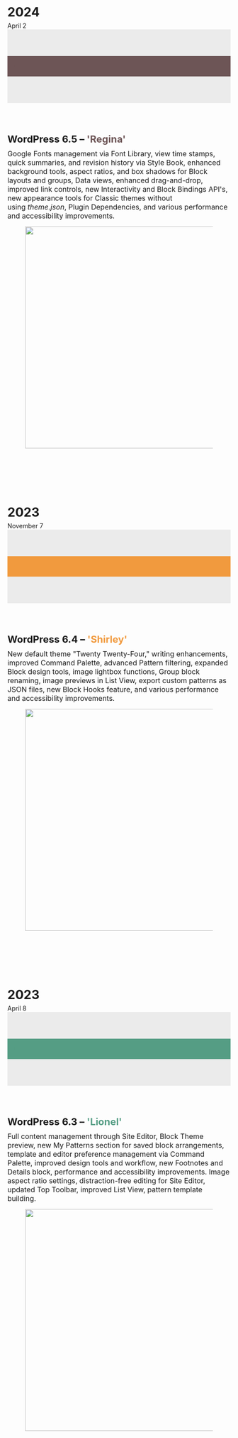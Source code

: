 <!-- wp:group {"tagName":"section","metadata":{"categories":["about"],"patternName":"animated-timeline/animated-timeline","name":"Animated Timeline"},"style":{"spacing":{"blockGap":"0","padding":{"top":"0","right":"0","bottom":"0","left":"0"},"margin":{"top":"36px","bottom":"36px"}}},"className":"animated-timeline","layout":{"type":"default"}} -->
<section class="wp-block-group animated-timeline" style="margin-top:36px;margin-bottom:36px;padding-top:0;padding-right:0;padding-bottom:0;padding-left:0"><!-- wp:columns {"isStackedOnMobile":false,"align":"wide","style":{"spacing":{"padding":{"top":"0","right":"0","bottom":"0","left":"0"},"margin":{"top":"0","bottom":"0"},"blockGap":{"top":"0","left":"32px"}},"border":{"bottom":{"color":"#ebebeb","width":"4px"},"top":[],"right":[],"left":[]}}} -->
<div class="wp-block-columns alignwide is-not-stacked-on-mobile" style="border-bottom-color:#ebebeb;border-bottom-width:4px;margin-top:0;margin-bottom:0;padding-top:0;padding-right:0;padding-bottom:0;padding-left:0"><!-- wp:column {"width":"86px","style":{"spacing":{"blockGap":"var:preset|spacing|20","padding":{"top":"65px","bottom":"0px"}}},"layout":{"type":"default"}} -->
<div class="wp-block-column" style="padding-top:65px;padding-bottom:0px;flex-basis:86px"><!-- wp:heading {"textAlign":"right","level":3,"style":{"typography":{"fontSize":"28px"},"spacing":{"margin":{"top":"0","bottom":"0"}}}} -->
<h3 class="wp-block-heading has-text-align-right" style="margin-top:0;margin-bottom:0;font-size:28px">2024</h3>
<!-- /wp:heading -->

<!-- wp:paragraph {"align":"right","style":{"spacing":{"padding":{"top":"0","right":"0","bottom":"0","left":"0"},"margin":{"top":"5px","right":"0","bottom":"0","left":"0"}},"typography":{"fontSize":"14px"}}} -->
<p class="has-text-align-right" style="margin-top:5px;margin-right:0;margin-bottom:0;margin-left:0;padding-top:0;padding-right:0;padding-bottom:0;padding-left:0;font-size:14px">April 2</p>
<!-- /wp:paragraph --></div>
<!-- /wp:column -->

<!-- wp:column {"width":"4px","templateLock":"all","lock":{"move":true,"remove":true},"style":{"spacing":{"padding":{"top":"60px","right":"0","bottom":"60px","left":"0"}},"color":{"background":"#ebebeb"}},"layout":{"type":"default"}} -->
<div class="wp-block-column has-background" style="background-color:#ebebeb;padding-top:60px;padding-right:0;padding-bottom:60px;padding-left:0;flex-basis:4px"><!-- wp:paragraph {"style":{"typography":{"fontSize":"38px","lineHeight":"1"},"color":{"background":"#6d5556","text":"#6d5556"},"spacing":{"padding":{"top":"0","bottom":"8px","right":"0","left":"0"},"margin":{"top":"0","bottom":"0","left":"0","right":"0"}}}} -->
<p class="has-text-color has-background" style="color:#6d5556;background-color:#6d5556;margin-top:0;margin-right:0;margin-bottom:0;margin-left:0;padding-top:0;padding-right:0;padding-bottom:8px;padding-left:0;font-size:38px;line-height:1"><strong>-</strong></p>
<!-- /wp:paragraph --></div>
<!-- /wp:column -->

<!-- wp:column {"width":"","style":{"spacing":{"padding":{"right":"0","left":"0","top":"68px","bottom":"48px"},"blockGap":"0px"}},"className":"timeline-content-right","layout":{"type":"default"}} -->
<div class="wp-block-column timeline-content-right" style="padding-top:68px;padding-right:0;padding-bottom:48px;padding-left:0"><!-- wp:group {"style":{"spacing":{"margin":{"top":"0","bottom":"var:preset|spacing|30"}}},"layout":{"type":"constrained","contentSize":"500px","justifyContent":"left"}} -->
<div class="wp-block-group" style="margin-top:0;margin-bottom:var(--wp--preset--spacing--30)"><!-- wp:heading {"level":3,"style":{"spacing":{"margin":{"top":"0","right":"0","bottom":"0","left":"0"},"padding":{"top":"0","right":"0","bottom":"10px","left":"0"}},"typography":{"fontSize":"22px"}}} -->
<h3 class="wp-block-heading" style="margin-top:0;margin-right:0;margin-bottom:0;margin-left:0;padding-top:0;padding-right:0;padding-bottom:10px;padding-left:0;font-size:22px">WordPress 6.5 – <mark style="background-color:rgba(0, 0, 0, 0);color:#6d5556" class="has-inline-color">'Regina'</mark></h3>
<!-- /wp:heading -->

<!-- wp:paragraph {"style":{"typography":{"fontSize":"16px"},"spacing":{"padding":{"top":"0","right":"0","bottom":"0","left":"0"},"margin":{"top":"0","right":"0","bottom":"0","left":"0"}}}} -->
<p style="margin-top:0;margin-right:0;margin-bottom:0;margin-left:0;padding-top:0;padding-right:0;padding-bottom:0;padding-left:0;font-size:16px">Google Fonts&nbsp;management via Font Library, view time stamps, quick summaries, and revision history via Style Book, enhanced background tools, aspect ratios, and box shadows for Block layouts and groups, Data views, enhanced drag-and-drop, improved link controls, new Interactivity and Block Bindings API's, new appearance tools for Classic themes without using&nbsp;<em>theme.json</em>, Plugin Dependencies, and various performance and accessibility improvements.</p>
<!-- /wp:paragraph --></div>
<!-- /wp:group -->

<!-- wp:image {"width":"500px","aspectRatio":"4/3","scale":"contain","sizeSlug":"full","linkDestination":"none","style":{"color":{"duotone":"var:preset|duotone|duotone-1"}}} -->
<figure class="wp-block-image size-full is-resized"><img src="../wordpress/wp-content/plugins/animated-timeline/assets/images/WP-6.5-Regina.png" alt="" style="aspect-ratio:4/3;object-fit:contain;width:500px"/></figure>
<!-- /wp:image --></div>
<!-- /wp:column --></div>
<!-- /wp:columns -->

<!-- wp:columns {"isStackedOnMobile":false,"align":"wide","style":{"spacing":{"padding":{"top":"0","right":"0","bottom":"0","left":"0"},"margin":{"top":"0","bottom":"0"},"blockGap":{"top":"0","left":"32px"}},"border":{"top":{"width":"0px","style":"none"},"right":{"width":"0px","style":"none"},"bottom":{"color":"#ebebeb","width":"4px"},"left":{"width":"0px","style":"none"}}}} -->
<div class="wp-block-columns alignwide is-not-stacked-on-mobile" style="border-top-style:none;border-top-width:0px;border-right-style:none;border-right-width:0px;border-bottom-color:#ebebeb;border-bottom-width:4px;border-left-style:none;border-left-width:0px;margin-top:0;margin-bottom:0;padding-top:0;padding-right:0;padding-bottom:0;padding-left:0"><!-- wp:column {"width":"86px","style":{"spacing":{"blockGap":"var:preset|spacing|20","padding":{"top":"65px","bottom":"0px"}}},"layout":{"type":"default"}} -->
<div class="wp-block-column" style="padding-top:65px;padding-bottom:0px;flex-basis:86px"><!-- wp:heading {"textAlign":"right","level":3,"style":{"typography":{"fontSize":"28px"},"spacing":{"margin":{"top":"0","bottom":"0"}}}} -->
<h3 class="wp-block-heading has-text-align-right" style="margin-top:0;margin-bottom:0;font-size:28px">2023</h3>
<!-- /wp:heading -->

<!-- wp:paragraph {"align":"right","style":{"spacing":{"padding":{"top":"0","right":"0","bottom":"0","left":"0"},"margin":{"top":"5px","right":"0","bottom":"0","left":"0"}},"typography":{"fontSize":"14px"}}} -->
<p class="has-text-align-right" style="margin-top:5px;margin-right:0;margin-bottom:0;margin-left:0;padding-top:0;padding-right:0;padding-bottom:0;padding-left:0;font-size:14px">November 7</p>
<!-- /wp:paragraph --></div>
<!-- /wp:column -->

<!-- wp:column {"width":"4px","templateLock":"all","lock":{"move":true,"remove":true},"style":{"spacing":{"padding":{"top":"60px","right":"0","bottom":"60px","left":"0"}},"color":{"background":"#ebebeb"}},"layout":{"type":"default"}} -->
<div class="wp-block-column has-background" style="background-color:#ebebeb;padding-top:60px;padding-right:0;padding-bottom:60px;padding-left:0;flex-basis:4px"><!-- wp:paragraph {"style":{"typography":{"fontSize":"38px","lineHeight":"1"},"color":{"background":"#f19a3e","text":"#f19a3e"},"spacing":{"padding":{"top":"0","bottom":"8px","right":"0","left":"0"},"margin":{"top":"0","bottom":"0","left":"0","right":"0"}}}} -->
<p class="has-text-color has-background" style="color:#f19a3e;background-color:#f19a3e;margin-top:0;margin-right:0;margin-bottom:0;margin-left:0;padding-top:0;padding-right:0;padding-bottom:8px;padding-left:0;font-size:38px;line-height:1"><strong>-</strong></p>
<!-- /wp:paragraph --></div>
<!-- /wp:column -->

<!-- wp:column {"width":"","style":{"spacing":{"padding":{"right":"0","left":"0","top":"68px","bottom":"48px"},"blockGap":"0px"}},"className":"timeline-content-right","layout":{"type":"default"}} -->
<div class="wp-block-column timeline-content-right" style="padding-top:68px;padding-right:0;padding-bottom:48px;padding-left:0"><!-- wp:group {"style":{"spacing":{"margin":{"top":"0","bottom":"var:preset|spacing|30"}}},"layout":{"type":"constrained","contentSize":"500px","justifyContent":"left"}} -->
<div class="wp-block-group" style="margin-top:0;margin-bottom:var(--wp--preset--spacing--30)"><!-- wp:heading {"level":3,"style":{"spacing":{"margin":{"top":"0","right":"0","bottom":"0","left":"0"},"padding":{"top":"0","right":"0","bottom":"10px","left":"0"}},"typography":{"fontSize":"22px"}}} -->
<h3 class="wp-block-heading" style="margin-top:0;margin-right:0;margin-bottom:0;margin-left:0;padding-top:0;padding-right:0;padding-bottom:10px;padding-left:0;font-size:22px">WordPress 6.4 – <mark style="background-color:rgba(0, 0, 0, 0);color:#f19a3e" class="has-inline-color">'Shirley'</mark></h3>
<!-- /wp:heading -->

<!-- wp:paragraph {"style":{"typography":{"fontSize":"16px"},"spacing":{"padding":{"top":"0","right":"0","bottom":"0","left":"0"},"margin":{"top":"0","right":"0","bottom":"0","left":"0"}}}} -->
<p style="margin-top:0;margin-right:0;margin-bottom:0;margin-left:0;padding-top:0;padding-right:0;padding-bottom:0;padding-left:0;font-size:16px">New default theme "Twenty Twenty-Four," writing enhancements, improved Command Palette, advanced Pattern filtering, expanded Block design tools, image lightbox functions, Group block renaming, image previews in List View, export custom patterns as JSON files, new Block Hooks feature, and various performance and accessibility improvements.</p>
<!-- /wp:paragraph --></div>
<!-- /wp:group -->

<!-- wp:image {"width":"500px","aspectRatio":"4/3","scale":"contain","sizeSlug":"full","linkDestination":"none","style":{"color":{"duotone":"var:preset|duotone|duotone-1"}}} -->
<figure class="wp-block-image size-full is-resized"><img src="../wordpress/wp-content/plugins/animated-timeline/assets/images/WP-6.4-Shirley.png" alt="" style="aspect-ratio:4/3;object-fit:contain;width:500px"/></figure>
<!-- /wp:image --></div>
<!-- /wp:column --></div>
<!-- /wp:columns -->

<!-- wp:columns {"isStackedOnMobile":false,"align":"wide","style":{"spacing":{"padding":{"top":"0","right":"0","bottom":"0","left":"0"},"margin":{"top":"0","bottom":"0"},"blockGap":{"top":"0","left":"32px"}},"border":{"bottom":{"color":"#ebebeb","width":"4px"},"top":[],"right":[],"left":[]}}} -->
<div class="wp-block-columns alignwide is-not-stacked-on-mobile" style="border-bottom-color:#ebebeb;border-bottom-width:4px;margin-top:0;margin-bottom:0;padding-top:0;padding-right:0;padding-bottom:0;padding-left:0"><!-- wp:column {"width":"86px","style":{"spacing":{"blockGap":"var:preset|spacing|20","padding":{"top":"65px","bottom":"0px"}}},"layout":{"type":"default"}} -->
<div class="wp-block-column" style="padding-top:65px;padding-bottom:0px;flex-basis:86px"><!-- wp:heading {"textAlign":"right","level":3,"style":{"typography":{"fontSize":"28px"},"spacing":{"margin":{"top":"0","bottom":"0"}}}} -->
<h3 class="wp-block-heading has-text-align-right" style="margin-top:0;margin-bottom:0;font-size:28px">2023</h3>
<!-- /wp:heading -->

<!-- wp:paragraph {"align":"right","style":{"spacing":{"padding":{"top":"0","right":"0","bottom":"0","left":"0"},"margin":{"top":"5px","right":"0","bottom":"0","left":"0"}},"typography":{"fontSize":"14px"}}} -->
<p class="has-text-align-right" style="margin-top:5px;margin-right:0;margin-bottom:0;margin-left:0;padding-top:0;padding-right:0;padding-bottom:0;padding-left:0;font-size:14px">April 8</p>
<!-- /wp:paragraph --></div>
<!-- /wp:column -->

<!-- wp:column {"width":"4px","templateLock":"all","lock":{"move":true,"remove":true},"style":{"spacing":{"padding":{"top":"60px","right":"0","bottom":"60px","left":"0"}},"color":{"background":"#ebebeb"}},"layout":{"type":"default"}} -->
<div class="wp-block-column has-background" style="background-color:#ebebeb;padding-top:60px;padding-right:0;padding-bottom:60px;padding-left:0;flex-basis:4px"><!-- wp:paragraph {"style":{"typography":{"fontSize":"38px","lineHeight":"1"},"color":{"background":"#559d84","text":"#559d84"},"spacing":{"padding":{"top":"0","bottom":"8px","right":"0","left":"0"},"margin":{"top":"0","bottom":"0","left":"0","right":"0"}}}} -->
<p class="has-text-color has-background" style="color:#559d84;background-color:#559d84;margin-top:0;margin-right:0;margin-bottom:0;margin-left:0;padding-top:0;padding-right:0;padding-bottom:8px;padding-left:0;font-size:38px;line-height:1"><strong>-</strong></p>
<!-- /wp:paragraph --></div>
<!-- /wp:column -->

<!-- wp:column {"width":"","style":{"spacing":{"padding":{"right":"0","left":"0","top":"68px","bottom":"48px"},"blockGap":"0px"}},"className":"timeline-content-right","layout":{"type":"default"}} -->
<div class="wp-block-column timeline-content-right" style="padding-top:68px;padding-right:0;padding-bottom:48px;padding-left:0"><!-- wp:group {"style":{"spacing":{"margin":{"top":"0","bottom":"var:preset|spacing|30"}}},"layout":{"type":"constrained","contentSize":"500px","justifyContent":"left"}} -->
<div class="wp-block-group" style="margin-top:0;margin-bottom:var(--wp--preset--spacing--30)"><!-- wp:heading {"level":3,"style":{"spacing":{"margin":{"top":"0","right":"0","bottom":"0","left":"0"},"padding":{"top":"0","right":"0","bottom":"10px","left":"0"}},"typography":{"fontSize":"22px"}}} -->
<h3 class="wp-block-heading" style="margin-top:0;margin-right:0;margin-bottom:0;margin-left:0;padding-top:0;padding-right:0;padding-bottom:10px;padding-left:0;font-size:22px">WordPress 6.3 – <mark style="background-color:rgba(0, 0, 0, 0);color:#559d84" class="has-inline-color">'Lionel'</mark></h3>
<!-- /wp:heading -->

<!-- wp:paragraph {"style":{"typography":{"fontSize":"16px"},"spacing":{"padding":{"top":"0","right":"0","bottom":"0","left":"0"},"margin":{"top":"0","right":"0","bottom":"0","left":"0"}}}} -->
<p style="margin-top:0;margin-right:0;margin-bottom:0;margin-left:0;padding-top:0;padding-right:0;padding-bottom:0;padding-left:0;font-size:16px">Full content management through Site Editor, Block Theme preview, new My Patterns section for saved block arrangements, template and editor preference management via Command Palette, improved design tools and workflow, new Footnotes and Details block, performance and accessibility improvements. Image aspect ratio settings, distraction-free editing for Site Editor, updated Top Toolbar, improved List View, pattern template building.</p>
<!-- /wp:paragraph --></div>
<!-- /wp:group -->

<!-- wp:image {"width":"500px","aspectRatio":"4/3","scale":"contain","sizeSlug":"full","linkDestination":"none","style":{"color":{"duotone":"var:preset|duotone|duotone-1"}}} -->
<figure class="wp-block-image size-full is-resized"><img src="../wordpress/wp-content/plugins/animated-timeline/assets/images/WP-6.3-Lionel.png" alt="" style="aspect-ratio:4/3;object-fit:contain;width:500px"/></figure>
<!-- /wp:image --></div>
<!-- /wp:column --></div>
<!-- /wp:columns --></section>
<!-- /wp:group -->

<!-- wp:paragraph -->
<p></p>
<!-- /wp:paragraph -->